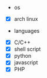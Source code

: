 - os
- [x] arch linux

- languages
- [x] C/C++
- [x] shell script
- [x] python
- [x] javascript
- [x] PHP
